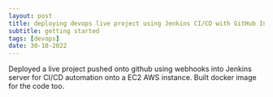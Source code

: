 ```yaml
---
layout: post
title: deploying devops live project using Jenkins CI/CD with GitHub Integration 
subtitle: getting started
tags: [devops]
date: 30-10-2022 
---
```

Deployed a live project pushed onto github using webhooks into Jenkins server for CI/CD automation onto a EC2 AWS instance.
Built docker image for the code too.